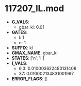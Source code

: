 # 117207_IL.mod

- **G_VALS**:
  - gbar_kl: 0.01
- **GATES**:
  - l: 1
  - n: 1
- **SUFFIX**: kl
- **GMAX_NAME**: gbar_kl
- **STATES**: ['n', 'l']
- **I_VALS**:
  - 6.3: 0.010003622483131408
  - 37: 0.010002134831001997
- **ERROR_FLAGS**: []

